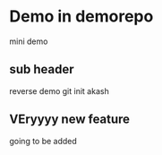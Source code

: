 # Demo in demorepo
mini demo
## sub header
reverse demo
git init akash

 
 ## VEryyyy new feature
 going to be added

 

